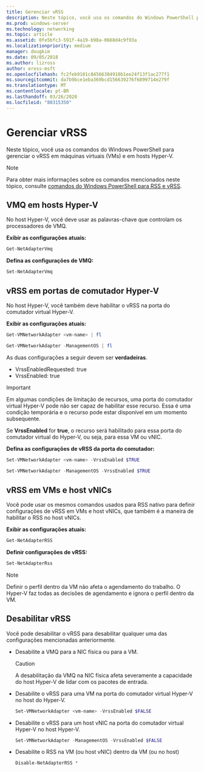 ```yaml
---
title: Gerenciar vRSS
description: Neste tópico, você usa os comandos do Windows PowerShell para gerenciar o vRSS em VMs (máquinas virtuais) e em hosts Hyper-V.
ms.prod: windows-server
ms.technology: networking
ms.topic: article
ms.assetid: 0fe5bfc3-591f-4a19-b98a-0668d4c9f93a
ms.localizationpriority: medium
manager: dougkim
ms.date: 09/05/2018
ms.author: lizross
author: eross-msft
ms.openlocfilehash: fc2feb9101c84566304910b1ee24f13f1ac277f1
ms.sourcegitcommit: da7b9bce1eba369bcd156639276f6899714e279f
ms.translationtype: MT
ms.contentlocale: pt-BR
ms.lasthandoff: 03/26/2020
ms.locfileid: "80315350"
---
```

# <a name="manage-vrss"></a>Gerenciar vRSS

Neste tópico, você usa os comandos do Windows PowerShell para gerenciar o vRSS em máquinas virtuais \(VMs\) e em hosts Hyper\-V.

>[!NOTE]
>Para obter mais informações sobre os comandos mencionados neste tópico, consulte [comandos do Windows PowerShell para RSS e vRSS](vrss-wps.md).

## <a name="vmq-on-hyper-v-hosts"></a>VMQ em hosts Hyper-V

No host Hyper-V, você deve usar as palavras-chave que controlam os processadores de VMQ.

**Exibir as configurações atuais:** 

```PowerShell
Get-NetAdapterVmq
```

**Defina as configurações de VMQ:** 

```PowerShell
Set-NetAdapterVmq
```


## <a name="vrss-on-hyper-v-switch-ports"></a>vRSS em portas de comutador Hyper-V

No host Hyper-V, você também deve habilitar o vRSS na porta do comutador virtual Hyper\-V.

**Exibir as configurações atuais:**

```PowerShell
Get-VMNetworkAdapter <vm-name> | fl

Get-VMNetworkAdapter -ManagementOS | fl
```
    
As duas configurações a seguir devem ser **verdadeiras**. 

- VrssEnabledRequested: true
- VrssEnabled: true
    
>[!IMPORTANT]
>Em algumas condições de limitação de recursos, uma porta do comutador virtual Hyper\-V pode não ser capaz de habilitar esse recurso. Essa é uma condição temporária e o recurso pode estar disponível em um momento subsequente.
>
>Se **VrssEnabled** for **true**, o recurso será habilitado para essa porta do comutador virtual do Hyper\-V, ou seja, para essa VM ou vNIC.

**Defina as configurações de vRSS da porta do comutador:**

```PowerShell
Set-VMNetworkAdapter <vm-name> -VrssEnabled $TRUE
    
Set-VMNetworkAdapter -ManagementOS -VrssEnabled $TRUE
```

## <a name="vrss-in-vms-and-host-vnics"></a>vRSS em VMs e host vNICs

Você pode usar os mesmos comandos usados para RSS nativo para definir configurações de vRSS em VMs e host vNICs, que também é a maneira de habilitar o RSS no host vNICs.  

**Exibir as configurações atuais:**

```PowerShell
Get-NetAdapterRSS
```

**Definir configurações de vRSS:**

```PowerShell
Set-NetAdapterRss
```

>[!NOTE]
> Definir o perfil dentro da VM não afeta o agendamento do trabalho. O Hyper\-V faz todas as decisões de agendamento e ignora o perfil dentro da VM.

## <a name="disable-vrss"></a>Desabilitar vRSS

Você pode desabilitar o vRSS para desabilitar qualquer uma das configurações mencionadas anteriormente.

- Desabilite a VMQ para a NIC física ou para a VM.

  >[!CAUTION]
  >A desabilitação da VMQ na NIC física afeta severamente a capacidade do host Hyper\-V de lidar com os pacotes de entrada.

- Desabilite o vRSS para uma VM na porta do comutador virtual Hyper\-V no host do Hyper\-V.

   ```PowerShell
   Set-VMNetworkAdapter <vm-name> -VrssEnabled $FALSE
   ```

- Desabilite o vRSS para um host vNIC na porta do comutador virtual Hyper\-V no host Hyper\-V.

   ```PowerShell
   Set-VMNetworkAdapter -ManagementOS -VrssEnabled $FALSE
   ```

- Desabilite o RSS na VM \(ou host vNIC\) dentro da VM \(ou no host\)

   ```PowerShell
   Disable-NetAdapterRSS *
   ```
